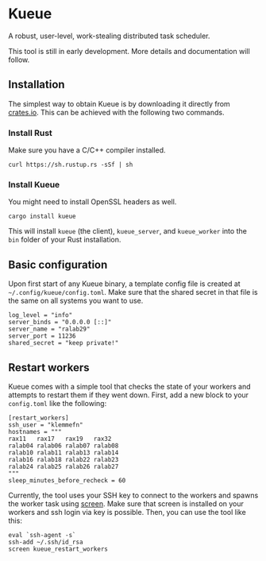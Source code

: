 # Kueue

A robust, user-level, work-stealing distributed task scheduler.

This tool is still in early development. More details and documentation will follow.

## Installation

The simplest way to obtain Kueue is by downloading it directly from [crates.io](https://crates.io/crates/kueue).
This can be achieved with the following two commands.

### Install Rust

Make sure you have a C/C++ compiler installed.

    curl https://sh.rustup.rs -sSf | sh

### Install Kueue

You might need to install OpenSSL headers as well.

    cargo install kueue

This will install `kueue` (the client), `kueue_server`, and `kueue_worker` into the `bin` folder of your Rust installation.

## Basic configuration

Upon first start of any Kueue binary, a template config file is created at `~/.config/kueue/config.toml`.
Make sure that the shared secret in that file is the same on all systems you want to use.

    log_level = "info"
    server_binds = "0.0.0.0 [::]"
    server_name = "ralab29"
    server_port = 11236
    shared_secret = "keep private!"

## Restart workers

Kueue comes with a simple tool that checks the state of your workers and attempts to restart them if they went down.
First, add a new block to your `config.toml` like the following:

    [restart_workers]
    ssh_user = "klemmefn"
    hostnames = """
    rax11   rax17   rax19   rax32
    ralab04 ralab06 ralab07 ralab08
    ralab10 ralab11 ralab13 ralab14
    ralab16 ralab18 ralab22 ralab23
    ralab24 ralab25 ralab26 ralab27
    """
    sleep_minutes_before_recheck = 60

Currently, the tool uses your SSH key to connect to the workers and spawns the worker task using [screen](https://linux.die.net/man/1/screen). Make sure that screen is installed on your workers and ssh login via key is possible. Then, you can use the tool like this:

    eval `ssh-agent -s`
    ssh-add ~/.ssh/id_rsa
    screen kueue_restart_workers
